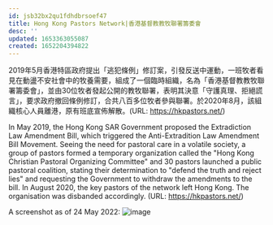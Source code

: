 ```yaml
---
id: jsb32bx2qu1fdhdbrsoef47
title: Hong Kong Pastors Network|香港基督教教牧聯署籌委會
desc: ''
updated: 1653363055087
created: 1652204394822
---
```


2019年5月香港特區政府提出「逃犯條例」修訂案，引發反送中運動，一班牧者看見在動盪不安社會中的牧養需要，組成了一個臨時組織，名為「香港基督教教牧聯署籌委會」，並由30位牧者發起公開的教牧聯署，表明其決意「守護真理、拒絕謊言」，要求政府撤回條例修訂，合共八百多位牧者參與聯署。於2020年8月，該組織核心人員離港，原有班底宣佈解散。(URL: https://hkpastors.net/)

In May 2019, the Hong Kong SAR Government proposed the Extradiction Law Amendment Bill, which triggered the Anti-Extradition Law Amendment Bill Movement. Seeing the need for pastoral care in a volatile society, a group of pastors formed a temporary organization called the "Hong Kong Christian Pastoral Organizing Committee" and 30 pastors launched a public pastoral coalition, stating their determination to "defend the truth and reject lies" and requesting the Government to withdraw the amendments to the bill. In August 2020, the key pastors of the network left Hong Kong. The organisation was disbanded accordingly. (URL: https://hkpastors.net/)

A screenshot as of 24 May 2022:
![image](https://user-images.githubusercontent.com/103475460/169947289-3aaaa59b-d1db-41fc-8616-624ee5189cb1.png)
